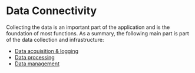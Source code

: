 # Data Connectivity

Collecting the data is an important part of the application and is the foundation of most functions. 
As a summary, the following main part is part of the data collection and infrastructure:
- [Data acquisition & logging](logging/)
- [Data processing](processing.md)
- [Data management](management.md)


